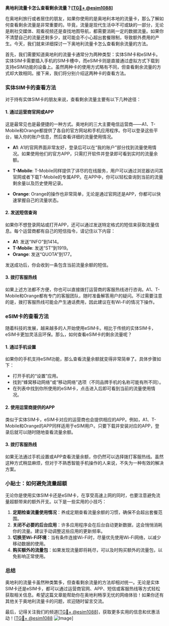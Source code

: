 **奥地利流量卡怎么查看剩余流量？[[TG💪+ @esim1088](https://t.me/s/esim1088)]**

在奥地利旅行或者居住的朋友，如果你使用的是奥地利本地的流量卡，那么了解如何查看剩余流量是非常重要的。毕竟，流量是现代生活中不可或缺的一部分，无论是刷社交媒体、观看视频还是查找地图导航，都需要消耗一定的数据流量。如果你不清楚自己的流量还剩多少，就可能会不小心超出套餐限制，导致额外费用的产生。今天，我们就来详细探讨一下奥地利流量卡怎么查看剩余流量的方法。

首先，我们需要知道奥地利的流量卡通常分为两种类型：实体SIM卡和eSIM卡。实体SIM卡需要插入手机的SIM卡槽中，而eSIM卡则是直接通过虚拟方式下载到支持eSIM功能的设备上。虽然两种卡的使用方式略有不同，但查看剩余流量的方式却大致相同。接下来，我们将分别介绍这两种卡的查看方法。

### 实体SIM卡的查看方法

对于持有实体SIM卡的朋友来说，查看剩余流量主要有以下几种途径：

#### 1. **通过运营商官网或APP**
这是最常见也是最便捷的一种方式。奥地利的三大主要电信运营商——A1、T-Mobile和Orange都提供了各自的官方网站和手机应用程序。你可以登录这些平台，输入你的账户信息，然后查看详细的流量使用情况。

- **A1**: A1的官网界面非常友好，登录后可以在“我的账户”部分找到流量使用情况。如果使用他们的官方APP，只需打开软件并登录即可看到实时的流量余额。
  
- **T-Mobile**: T-Mobile同样提供了详尽的在线服务，用户可以通过浏览器访问其官网或者下载T-Mobile的专属APP。在APP中，你可以轻松查询到当前的流量剩余量以及历史使用记录。

- **Orange**: Orange的操作也非常简单，无论是通过官网还是APP，你都可以快速掌握自己的流量状态。

#### 2. **发送短信查询**
如果你不想登录网站或打开APP，还可以通过发送特定格式的短信来获取流量信息。每个运营商都有自己的短信指令，请记住以下内容：

- **A1**: 发送“INFO”到1414。
- **T-Mobile**: 发送“ST”到1919。
- **Orange**: 发送“QUOTA”到177。

发送成功后，你会收到一条包含当前流量余额的短信。

#### 3. **拨打客服热线**
如果上述方法都不方便，你也可以直接拨打运营商的客服热线进行咨询。A1、T-Mobile和Orange都有专门的客服团队，随时准备解答用户的疑问。不过需要注意的是，拨打客服热线可能会产生通话费用，因此建议在有Wi-Fi的情况下操作。

### eSIM卡的查看方法

随着科技的发展，越来越多的人开始使用eSIM卡。相比于传统的实体SIM卡，eSIM卡更加灵活且环保。那么，如何查看eSIM卡的剩余流量呢？

#### 1. **通过手机设置**
如果你的手机支持eSIM功能，那么查看流量余额就变得非常简单了。具体步骤如下：

- 打开手机的“设置”应用。
- 找到“蜂窝移动网络”或“移动网络”选项（不同品牌手机的名称可能有所不同）。
- 在列表中找到你所使用的eSIM卡，点击进入后即可看到当前的流量使用情况。

#### 2. **使用运营商提供的APP**
类似于实体SIM卡，eSIM卡对应的运营商也会提供相应的APP。例如，A1、T-Mobile和Orange的APP同样适用于eSIM用户。只要下载并安装对应的APP，登录后就可以随时随地查看流量余额。

#### 3. **拨打客服热线**
如果无法通过手机设置或APP查看流量余额，你仍然可以选择拨打客服热线。虽然这种方式稍显麻烦，但对于不熟悉智能手机操作的人来说，不失为一种有效的解决方案。

### 小贴士：如何避免流量超额

无论你是使用实体SIM卡还是eSIM卡，在享受高速上网的同时，也要注意避免流量超额带来的额外开支。以下是一些实用的小技巧：

1. **定期检查流量使用情况**：养成定期查看流量余额的习惯，确保不会超出套餐范围。
2. **关闭不必要的后台应用**：许多应用程序会在后台自动更新数据，这会悄悄消耗你的流量。建议手动调整这些应用的更新频率。
3. **切换至Wi-Fi环境**：当有条件连接Wi-Fi时，尽量优先使用Wi-Fi网络，以减少移动数据的使用。
4. **购买额外的流量包**：如果发现流量即将耗尽，可以及时购买额外的流量包，以免影响正常使用。

### 总结

奥地利的流量卡虽然种类繁多，但查看剩余流量的方法却相对统一。无论是实体SIM卡还是eSIM卡，都可以通过运营商官网、APP、短信或客服热线等方式轻松获取相关信息。希望这篇文章能帮助你在奥地利畅享无忧的网络体验！如果你还有其他关于奥地利流量卡的问题，欢迎随时留言交流。

最后，记得关注我们的频道[[TG💪+ @esim1088](https://t.me/s/esim1088)]，获取更多实用的信息和优惠活动！[[TG💪+ @esim1088](https://t.me/s/esim1088) ![Image](https://i.postimg.cc/4NQfJmqS/Snipaste-2025-05-13-00-14-12.png)]